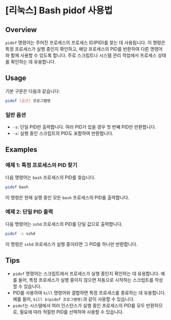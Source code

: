 # [리눅스] Bash pidof 사용법

## Overview
`pidof` 명령어는 주어진 프로세스의 프로세스 ID(PID)를 찾는 데 사용됩니다. 이 명령은 특정 프로세스가 실행 중인지 확인하고, 해당 프로세스의 PID를 반환하여 다른 명령어와 함께 사용할 수 있도록 합니다. 주로 스크립트나 시스템 관리 작업에서 프로세스 상태를 확인하는 데 유용합니다.

## Usage
기본 구문은 다음과 같습니다:

```bash
pidof [옵션] 프로그램명
```

### 일반 옵션
- `-s`: 단일 PID만 출력합니다. 여러 PID가 있을 경우 첫 번째 PID만 반환합니다.
- `-x`: 실행 중인 스크립트의 PID도 포함하여 반환합니다.

## Examples
### 예제 1: 특정 프로세스의 PID 찾기
다음 명령어는 `bash` 프로세스의 PID를 찾습니다.

```bash
pidof bash
```

이 명령은 현재 실행 중인 모든 `bash` 프로세스의 PID를 출력합니다.

### 예제 2: 단일 PID 출력
다음 명령어는 `sshd` 프로세스의 PID를 단일 값으로 출력합니다.

```bash
pidof -s sshd
```

이 명령은 `sshd` 프로세스가 실행 중이라면 그 PID를 하나만 반환합니다.

## Tips
- `pidof` 명령어는 스크립트에서 프로세스가 실행 중인지 확인하는 데 유용합니다. 예를 들어, 특정 프로세스가 실행 중이지 않으면 자동으로 시작하는 스크립트를 작성할 수 있습니다.
- PID를 사용하여 `kill` 명령어와 결합하면 특정 프로세스를 종료하는 데 유용합니다. 예를 들어, `kill $(pidof 프로그램명)`과 같이 사용할 수 있습니다.
- `pidof`는 시스템에서 여러 인스턴스가 실행 중인 프로세스의 PID를 모두 반환하므로, 필요에 따라 적절한 PID를 선택하여 사용할 수 있습니다.